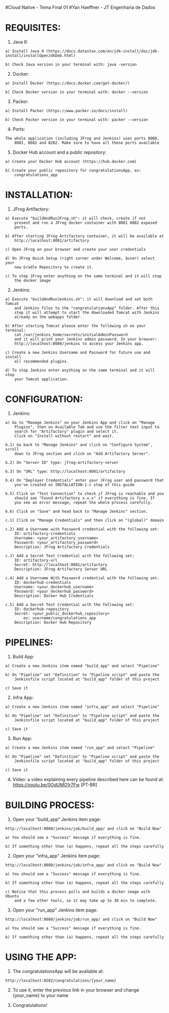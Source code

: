 #Cloud Native - Tema Final 01
#Yan Haeffner - JT Engenharia de Dados


# REQUISITES:

   1) Java 8:
   
	a) Install Java 8 (https://docs.datastax.com/en/jdk-install/doc/jdk-install/installOpenJdkDeb.html)
	
	b) Check Java version in your terminal with: java -version


   2) Docker:
   
	a) Install Docker (https://docs.docker.com/get-docker/)
	
	b) Check Docker version in your terminal with: docker --version
	

   3) Packer:
   
	a) Install Packer (https://www.packer.io/docs/install)
	
	b) Check Packer version in your terminal with: packer --version
	

   4) Ports:
   
	The whole application (including JFrog and Jenkins) uses ports 8080,
		8081, 8082 and 8282. Make sure to have all these ports available


   5) Docker Hub account and a public repository:
   
	a) Create your Docker Hub account (https://hub.docker.com)
	
	b) Create your public repository for congratulationsApp, ex:
		congratulations_app



# INSTALLATION:

   1) JFrog Artifactory:
   
	a) Execute "buildAndRunJFrog.sh": it will check, create if not
		present and run a JFrog docker container with 8081 8082 exposed
		ports.
		
	b) After starting JFrog Artifactory container, it will be available at
		http://localhost:8081/artifactory	
		
	c) Open JFrog on your browser and create your user credentials
	
	d) On JFrog Quick Setup (right corner under Welcome, $user) select your
		new Gradle Repository to create it.
		
	c) To stop JFrog enter anything on the same terminal and it will stop
		the docker image		


   2) Jenkins:
   
	a) Execute "buildAndRunJenkins.sh": it will download and set both Tomcat
		and Jenkins files to the "congratulationsApp" folder. After this
		step it will attempt to start the downloaded Tomcat with Jenkins
		already on the webapps folder.
		
	b) After starting Tomcat please enter the following sh on your terminal:
		cat /var/jenkins_home/secrets/initialAdminPassword
		and it will print your Jenkins admin password. In your browser:
		http://localhost:8080/jenkins to access your Jenkins app.
		
	c) Create a new Jenkins Username and Password for future use and install
		all recommended plugins.
		
	d) To stop Jenkins enter anything on the same terminal and it will stop
		your Tomcat application.



# CONFIGURATION:

   1) Jenkins:
   
	a) Go to "Manage Jenkins" on your Jenkins App and click on "Manage
		Plugins", then on Available Tab and use the filter text input to
		search for "Artifactory" plugin and select it.
		Click on "Install without restart" and wait.
	
	b.1) Go back to "Manage Jenkins" and click on "Configure System", scroll
		down to JFrog section and click on "Add Artifactory Server".
	
	b.2) On "Server ID" type: jfrog-artifactory-server
	
	b.3) On "URL" type: http://localhost:8081/artifactory
	
	b.4) On "Deployer Credentials" enter your JFrog user and password that
		you've created on INSTALLATION-1-c step of this guide
	
	b.5) Click on "Test Connection" to check if JFrog is reachable and you
		should see "Found Artifactory x.x.x" if everything is fine. If
		you see an error message, repeat the whole process carefully.
	
	b.6) Click on "Save" and head back to "Manage Jenkins" section.
	
	c.1) Click on "Manage Credentials" and then click on "(global)" domain
	
	c.2) Add a Username with Password credential with the following set:
		ID: artifactory-credentials
		Username: <your_artifactory_username>
		Password: <your_artifactory_password>
		Description: JFrog Artifactory Credentials
	
	c.3) Add a Secret Text Credential with the following set:
		ID: artifactory-url
		Secret: http://localhost:8081/artifactory
		Description: JFrog Artifactory Server URL

	c.4) Add a Username With Password credential with the following set:
		ID: dockerhub-credentials
		Username: <your_dockerhub_username>
		Password: <your_dockerhub_password>
		Description: Docker Hub Credentials

	c.5) Add a Secret Text Credential with the following set:
		ID: dockerhub-repository
		Secret: <your_public_dockerhub_repository>
			ex: username/congratulations_app
		Description: Docker Hub Repository



# PIPELINES:

   1) Build App:
   
	a) Create a new Jenkins item named "build_app" and select "Pipeline"
	
	b) On "Pipeline" set "Definition" to "Pipeline script" and paste the
		Jenkinsfile script located at "build_app" folder of this project
	
	c) Save it

   2) Infra App:
	
	a) Create a new Jenkins item named "infra_app" and select "Pipeline"
	
	b) On "Pipeline" set "Definition" to "Pipeline script" and paste the
		Jenkinsfile script located at "build_app" folder of this project
	
	c) Save it

   3) Run App:
	
	a) Create a new Jenkins item named "run_app" and select "Pipeline"
	
	b) On "Pipeline" set "Definition" to "Pipeline script" and paste the
		Jenkinsfile script located at "build_app" folder of this project
	
	c) Save it

   4) Video: a video explaining every pipeline described here can be found at:
	https://youtu.be/0OdUMO1r7Fw [PT-BR]



# BUILDING PROCESS:

   1) Open your "build_app" Jenkins item page:
	
	http://localhost:8080/jenkins/job/build_app/ and click on "Build Now"
	
	a) You should see a "Success" message if everything is fine.
	
	b) If something other than (a) happens, repeat all the steps carefully

   2) Open your "infra_app" Jenkins item page:
	
	http://localhost:8080/jenkins/job/infra_app/ and click on "Build Now"
	
	a) You should see a "Success" message if everything is fine.
	
	b) If something other than (a) happens, repeat all the steps carefully
	
	c) Notice that this process pulls and builds a docker image with Ubuntu
		and a few other tools, so it may take up to 30 min to complete.

   3) Open your "run_app" Jenkins item page:
	
	http://localhost:8080/jenkins/job/run_app/ and click on "Build Now"
	
	a) You should see a "Success" message if everything is fine.
	
	b) If something other than (a) happens, repeat all the steps carefully



# USING THE APP:

   1) The congratulationsApp will be available at:
   
	http://localhost:8282/congratulations/{your_name}

   2) To use it, enter the previous link in your browser and change {your_name}
	to your name

   3) Congratulations!
